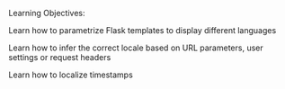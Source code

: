 Learning Objectives:

Learn how to parametrize Flask templates to display different languages

Learn how to infer the correct locale based on URL parameters, user settings or request headers

Learn how to localize timestamps
